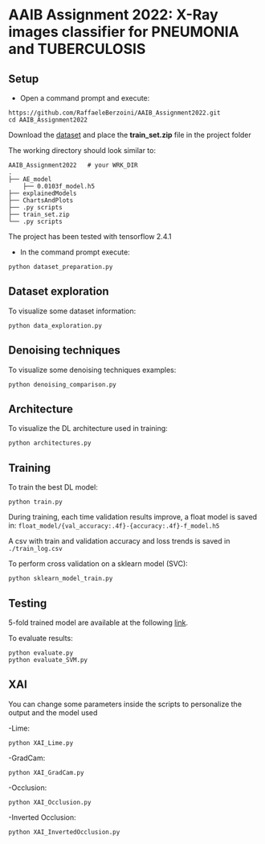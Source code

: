 # AAIB Assignment 2022: X-Ray images classifier for PNEUMONIA and TUBERCULOSIS

## Setup 

* Open a command prompt and execute:
```console
https://github.com/RaffaeleBerzoini/AAIB_Assignment2022.git
cd AAIB_Assignment2022
```
Download the [dataset](https://drive.google.com/drive/folders/1KS4tFoB1SZU6HLhm0pfMPmtNOOrFB1Az) and place the **train_set.zip** file in the project folder

The working directory should look similar to:

```text
AAIB_Assignment2022   # your WRK_DIR
.
├── AE_model
    ├── 0.0103f_model.h5
├── explainedModels
├── ChartsAndPlots
├── .py scripts
├── train_set.zip
└── .py scripts
```

The project has been tested with tensorflow 2.4.1

* In the command prompt execute:
```console
python dataset_preparation.py
```

## Dataset exploration

To visualize some dataset information:
```console
python data_exploration.py
```


## Denoising techniques

To visualize some denoising techniques examples:
```console
python denoising_comparison.py
```


## Architecture

To visualize the DL architecture used in training:
```console
python architectures.py
```


## Training

To train the best DL model:

  ```console
python train.py
  ```

During training, each time validation results improve, a float model is saved in:
`float_model/{val_accuracy:.4f}-{accuracy:.4f}-f_model.h5`

A csv with train and validation accuracy and loss trends is saved in `./train_log.csv`

To perform cross validation on a sklearn model (SVC):

  ```console
python sklearn_model_train.py
  ```

## Testing

5-fold trained model are available at the following [link](https://polimi365-my.sharepoint.com/:f:/g/personal/10607946_polimi_it/EkwXt8GfN_hNgNUZUMXnmnQBX4CMFNB0USq_-yqtWzkBsg?e=3ioSo7). 

To evaluate results:
  ```console
python evaluate.py
python evaluate_SVM.py
  ```

## XAI

You can change some parameters inside the scripts to personalize the output and the model used

-Lime:
  ```console
python XAI_Lime.py
  ```

-GradCam:
  ```console
python XAI_GradCam.py
  ```

-Occlusion:
  ```console
python XAI_Occlusion.py
  ```

-Inverted Occlusion:
  ```console
python XAI_InvertedOcclusion.py
  ```